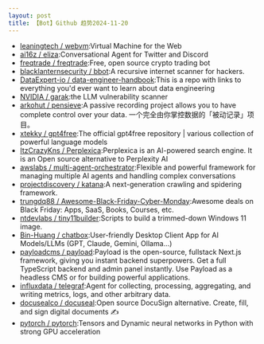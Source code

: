 ```yaml
---
layout: post
title: 【Bot】Github 趋势2024-11-20
---
```


* [leaningtech / webvm](https://github.com/leaningtech/webvm):Virtual Machine for the Web
* [ai16z / eliza](https://github.com/ai16z/eliza):Conversational Agent for Twitter and Discord
* [freqtrade / freqtrade](https://github.com/freqtrade/freqtrade):Free, open source crypto trading bot
* [blacklanternsecurity / bbot](https://github.com/blacklanternsecurity/bbot):A recursive internet scanner for hackers.
* [DataExpert-io / data-engineer-handbook](https://github.com/DataExpert-io/data-engineer-handbook):This is a repo with links to everything you'd ever want to learn about data engineering
* [NVIDIA / garak](https://github.com/NVIDIA/garak):the LLM vulnerability scanner
* [arkohut / pensieve](https://github.com/arkohut/pensieve):A passive recording project allows you to have complete control over your data. 一个完全由你掌控数据的「被动记录」项目。
* [xtekky / gpt4free](https://github.com/xtekky/gpt4free):The official gpt4free repository | various collection of powerful language models
* [ItzCrazyKns / Perplexica](https://github.com/ItzCrazyKns/Perplexica):Perplexica is an AI-powered search engine. It is an Open source alternative to Perplexity AI
* [awslabs / multi-agent-orchestrator](https://github.com/awslabs/multi-agent-orchestrator):Flexible and powerful framework for managing multiple AI agents and handling complex conversations
* [projectdiscovery / katana](https://github.com/projectdiscovery/katana):A next-generation crawling and spidering framework.
* [trungdq88 / Awesome-Black-Friday-Cyber-Monday](https://github.com/trungdq88/Awesome-Black-Friday-Cyber-Monday):Awesome deals on Black Friday: Apps, SaaS, Books, Courses, etc.
* [ntdevlabs / tiny11builder](https://github.com/ntdevlabs/tiny11builder):Scripts to build a trimmed-down Windows 11 image.
* [Bin-Huang / chatbox](https://github.com/Bin-Huang/chatbox):User-friendly Desktop Client App for AI Models/LLMs (GPT, Claude, Gemini, Ollama...)
* [payloadcms / payload](https://github.com/payloadcms/payload):Payload is the open-source, fullstack Next.js framework, giving you instant backend superpowers. Get a full TypeScript backend and admin panel instantly. Use Payload as a headless CMS or for building powerful applications.
* [influxdata / telegraf](https://github.com/influxdata/telegraf):Agent for collecting, processing, aggregating, and writing metrics, logs, and other arbitrary data.
* [docusealco / docuseal](https://github.com/docusealco/docuseal):Open source DocuSign alternative. Create, fill, and sign digital documents ✍️
* [pytorch / pytorch](https://github.com/pytorch/pytorch):Tensors and Dynamic neural networks in Python with strong GPU acceleration

